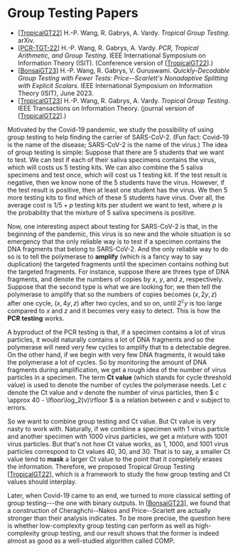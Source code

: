 
# Group Testing Papers

* [[TropicalGT22]]
  H.-P. Wang, R. Gabrys, A. Vardy.
  *Tropical Group Testing*.
  arXiv.
* [[PCR-TGT-22]]
  H.-P. Wang, R. Gabrys, A. Vardy.
  *PCR, Tropical Arithmetic, and Group Testing*.
  IEEE International Symposium on Information Theory (ISIT).
  (Conference version of [[TropicalGT22]].)
* [[BonsaiGT23]]
  H.-P. Wang, R. Gabrys, V. Guruswami.
  *Quickly-Decodable Group Testing with Fewer Tests: Price--Scarlett's Nonadaptive Splitting with Explicit Scalars.*
  IEEE International Symposium on Information Theory (ISIT), June 2023.
* [[TropicalGT23]]
  H.-P. Wang, R. Gabrys, A. Vardy.
  *Tropical Group Testing*.
  IEEE Transactions on Information Theory.
  (journal version of [[TropicalGT22]].)

Motivated by the Covid-19 pandemic, we study the possibility of using group testing to help finding
the carrier of SARS-CoV-2.  (Fun fact: Covid-19 is the name of the disease; SARS-CoV-2 is the name
of the virus.)  The idea of group testing is simple: Suppose that there are 5 students that we want
to test.  We can test if each of their saliva specimens contains the virus, which will costs us 5
testing kits.  We can also combine the 5 saliva specimens and test once, which will cost us 1
testing kit.  If the test result is negative, then we know none of the 5 students have the virus.
However, if the test result is positive, then at least one student has the virus.  We then 5 more
testing kits to find which of these 5 students have virus.  Over all, the average cost is $1/5 + p$
testing kits per student we want to test, where $p$ is the probability that the mixture of 5 saliva
specimens is positive.

Now, one interesting aspect about testing for SARS-CoV-2 is that, in the beginning of the pandemic,
this virus is so new and the whole situation is so emergency that the only reliable way is to test
if a specimen contains the DNA fragments that belong to SARS-CoV-2.  And the only reliable way to do
so is to tell the polymerase to **amplify** (which is a fancy way to say duplication) the targeted
fragments until the specimen contains nothing but the targeted fragments.  For instance, suppose
there are threes type of DNA fragments, and denote the numbers of copies by $x$, $y$, and $z$,
respectively.  Suppose that the second type is what we are looking for; we then tell the polymerase
to amplify that so the numbers of copies becomes $(x, 2y, z)$ after one cycle, $(x, 4y, z)$ after
two cycles, and so on, until $2^c y$ is too large compared to $x$ and $z$ and it becomes very easy
to detect.  This is how the **PCR testing** works.

A byproduct of the PCR testing is that, if a specimen contains a lot of virus particles, it would
naturally contains a lot of DNA fragments and so the polymerase will need very few cycles to amplify
that to a detectable degree.  On the other hand, if we begin with very few DNA fragments, it would
take the polymerase a lot of cycles.  So by monitoring the amount of DNA fragments during
amplification, we get a rough idea of the number of virus particles in a specimen.  The term **Ct
value** (which stands for cycle threshold value) is used to denote the number of cycles the
polymerase needs.  Let $c$ denote the Ct value and $v$ denote the number of virus particles, then  $
c \approx 40 - \lfloor\log_2(v)\rfloor $ is a relation between $c$ and $v$ subject to errors.

So we want to combine group testing and Ct value.  But Ct value is very nasty to work with.
Naturally, if we combine a specimen with $1$ virus particle and another specimen with $1000$ virus
particles, we get a mixture with $1001$ virus particles.  But that's not how Ct value works, as $1$,
$1000$, and $1001$ virus particles correspond to Ct values $40$, $30$, and $30$.  That is to say, a
smaller Ct value tend to **mask** a larger Ct value to the point that it completely erases the
information.  Therefore, we proposed Tropical Group Testing [[TropicalGT22]], which is a framework
to study the how group testing and Ct values should interplay.

Later, when Covid-19 came to an end, we turned to more classical setting of group testing---the one
with binary outputs.  In [[BonsaiGT23]], we found that a construction of Cheraghchi--Nakos and
Price--Scarlett are actually stronger than their analysis indicates.  To be more precise,
the question here is whether low-complexity group testing can perform as well as high-complexity
group testing, and our result shows that the former is indeed almost as good as a well-studied
algorithm called COMP.

[TropicalGT22]: https://arxiv.org/abs/2201.05440
[PCR-TGT-22]: https://doi.org/10.1109/ISIT50566.2022.9834718
[BonsaiGT23]: https://doi.org/10.1109/ISIT54713.2023.10206843
[TropicalGT23]: https://doi.org/10.1109/TIT.2023.3282847